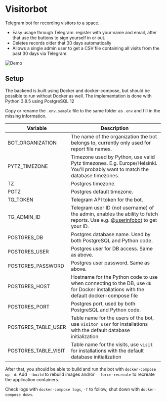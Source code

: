 # Visitorbot

Telegram bot for recording visitors to a space.
* Easy usage through Telegram: register with your name and email, after that use the buttons to sign yourself in or out.
* Deletes records older that 30 days automatically
* Allows a single admin user to get a CSV file containing all visits from the past 30 days via Telegram.

![Demo](https://i.imgur.com/b0jcmE7.gif)

## Setup

The backend is built using Docker and docker-compose, but should be possible to run without Docker as well. The implementation is done with Python 3.8.5 using PostgreSQL 12

Copy or rename the `.env.sample` file to the same folder as `.env` and fill in the missing information.

| Variable          | Description |
| ----------------- | ----------- |
| BOT_ORGANIZATION  | The name of the organization the bot belongs to, currently only used for report file names. |
| PYTZ_TIMEZONE     | Timezone used by Python, use valid Pytz timezones. E.g. Europe/Helsinki. You'll probably want to match the database timezones. |
| TZ                | Postgres timezone. |
| PGTZ              | Postgres default timezone. |
| TG_TOKEN          | Telegram API token for the bot. |
| TG_ADMIN_ID       | Telegram user ID (not username) of the admin, enables the ability to fetch reports. Use e.g. [@userinfobot](https://t.me/userinfobot) to get your ID. |
| POSTGRES_DB       | Postgres database name. Used by both PostgreSQL and Python code. |
| POSTGRES_USER     | Postgres user for DB access. Same as above. |
| POSTGRES_PASSWORD | Postgres user password. Same as above. |
| POSTGRES_HOST     | Hostname for the Python code to use when connecting to the DB, use `db` for Docker installations with the default docker-compose file |
| POSTGRES_PORT     | Postgres port, used by both PostgreSQL and Python code. |
| POSTGRES_TABLE_USER | Table name for the users of the bot, use `visitor_user` for installations with the default database initialization |
| POSTGRES_TABLE_VISIT | Table name for the visits, use `visit` for installations with the default database initialization |

After that, you should be able to build and run the bot with `docker-compose up -d`. Add `--build` to rebuild images and/or `--force-recreate` to recreate the application containers.

Check logs with `docker-compose logs`, `-f` to follow, shut down with `docker-compose down`.

